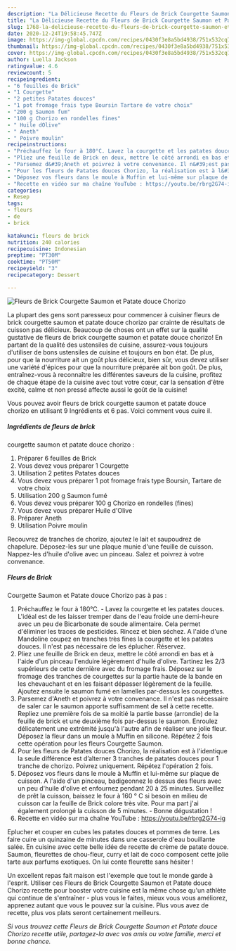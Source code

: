 ```yaml
---
description: "La Délicieuse Recette du Fleurs de Brick Courgette Saumon et Patate douce Chorizo"
title: "La Délicieuse Recette du Fleurs de Brick Courgette Saumon et Patate douce Chorizo"
slug: 1768-la-delicieuse-recette-du-fleurs-de-brick-courgette-saumon-et-patate-douce-chorizo
date: 2020-12-24T19:58:45.747Z
image: https://img-global.cpcdn.com/recipes/0430f3e8a5bd4938/751x532cq70/fleurs-de-brick-courgette-saumon-et-patate-douce-chorizo-photo-principale-de-la-recette.jpg
thumbnail: https://img-global.cpcdn.com/recipes/0430f3e8a5bd4938/751x532cq70/fleurs-de-brick-courgette-saumon-et-patate-douce-chorizo-photo-principale-de-la-recette.jpg
cover: https://img-global.cpcdn.com/recipes/0430f3e8a5bd4938/751x532cq70/fleurs-de-brick-courgette-saumon-et-patate-douce-chorizo-photo-principale-de-la-recette.jpg
author: Luella Jackson
ratingvalue: 4.6
reviewcount: 5
recipeingredient:
- "6 feuilles de Brick"
- "1 Courgette"
- "2 petites Patates douces"
- "1 pot fromage frais type Boursin Tartare de votre choix"
- "200 g Saumon fum"
- "100 g Chorizo en rondelles fines"
- " Huile dOlive"
- " Aneth"
- " Poivre moulin"
recipeinstructions:
- "Préchauffez le four à 180°C. Lavez la courgette et les patates douces. L&#39;idéal est de les laisser tremper dans de l&#39;eau froide une demi-heure avec un peu de Bicarbonate de soude alimentaire. Cela permet d&#39;éliminer les traces de pesticides. Rincez et bien séchez. A l&#39;aide d&#39;une Mandoline coupez en tranches très fines la courgette et les patates douces. Il n&#39;est pas nécessaire de les éplucher. Réservez."
- "Pliez une feuille de Brick en deux, mettre le côté arrondi en bas et à l&#39;aide d&#39;un pinceau l&#39;enduire légèrement d&#39;huile d&#39;olive. Tartinez les 2/3 supérieurs de cette dernière avec du fromage frais. Déposez sur le fromage des tranches de courgettes sur la partie haute de la bande en les chevauchant et en les faisant dépasser légèrement de la feuille. Ajoutez ensuite le saumon fumé en lamelles par-dessus les courgettes."
- "Parsemez d&#39;Aneth et poivrez à votre convenance. Il n&#39;est pas nécessaire de saler car le saumon apporte suffisamment de sel à cette recette. Repliez une première fois de sa moitié la partie basse (arrondie) de la feuille de brick et une deuxième fois par-dessus le saumon. Enroulez délicatement une extrémité jusqu&#39;à l&#39;autre afin de réaliser une jolie fleur. Déposez la fleur dans un moule à Muffin en silicone. Répétez 2 fois cette opération pour les fleurs Courgette Saumon."
- "Pour les fleurs de Patates douces Chorizo, la réalisation est à l&#39;identique la seule différence est d’alterner 3 tranches de patates douces pour 1 tranche de chorizo. Poivrez uniquement. Répétez l&#39;opération 2 fois."
- "Déposez vos fleurs dans le moule à Muffin et lui-même sur plaque de cuisson. A l&#39;aide d&#39;un pinceau, badigeonnez le dessus des fleurs avec un peu d&#39;huile d&#39;olive et enfournez pendant 20 à 25 minutes. Surveillez de prêt la cuisson, baissez le four à 160 ° C si besoin en milieu de cuisson car la feuille de Brick colore très vite. Pour ma part j&#39;ai également prolongé la cuisson de 5 minutes. Bonne dégustation !"
- "Recette en vidéo sur ma chaîne YouTube : https://youtu.be/rbrg2G74-ig"
categories:
- Resep
tags:
- fleurs
- de
- brick

katakunci: fleurs de brick 
nutrition: 240 calories
recipecuisine: Indonesian
preptime: "PT30M"
cooktime: "PT50M"
recipeyield: "3"
recipecategory: Dessert

---
```



![Fleurs de Brick
Courgette Saumon et Patate douce Chorizo](https://img-global.cpcdn.com/recipes/0430f3e8a5bd4938/751x532cq70/fleurs-de-brick-courgette-saumon-et-patate-douce-chorizo-photo-principale-de-la-recette.jpg)

La plupart des gens sont paresseux pour commencer à cuisiner fleurs de brick
courgette saumon et patate douce chorizo par crainte de résultats de cuisson pas délicieux. Beaucoup de choses ont un effet sur la qualité gustative de fleurs de brick
courgette saumon et patate douce chorizo! En partant de la qualité des ustensiles de cuisine, assurez-vous toujours d'utiliser de bons ustensiles de cuisine et toujours en bon état. De plus, pour que la nourriture ait un goût plus délicieux, bien sûr, vous devez utiliser une variété d'épices pour que la nourriture préparée ait bon goût. De plus, entraînez-vous à reconnaître les différentes saveurs de la cuisine, profitez de chaque étape de la cuisine avec tout votre cœur, car la sensation d'être excité, calme et non pressé affecte aussi le goût de la cuisine!

<!--inarticleads1-->

Vous pouvez avoir fleurs de brick
courgette saumon et patate douce chorizo en utilisant 9 Ingrédients et 6 pas. Voici comment vous cuire il.

##### Ingrédients de fleurs de brick
courgette saumon et patate douce chorizo :

1. Préparer 6 feuilles de Brick
1. Vous devez vous préparer 1 Courgette
1. Utilisation 2 petites Patates douces
1. Vous devez vous préparer 1 pot fromage frais type Boursin, Tartare de votre choix
1. Utilisation 200 g Saumon fumé
1. Vous devez vous préparer 100 g Chorizo en rondelles (fines)
1. Vous devez vous préparer  Huile d&#39;Olive
1. Préparer  Aneth
1. Utilisation  Poivre moulin


Recouvrez de tranches de chorizo, ajoutez le lait et saupoudrez de chapelure. Déposez-les sur une plaque munie d&#39;une feuille de cuisson. Nappez-les d&#39;huile d&#39;olive avec un pinceau. Salez et poivrez à votre convenance. 

<!--inarticleads2-->

##### Fleurs de Brick
Courgette Saumon et Patate douce Chorizo pas à pas :

1. Préchauffez le four à 180°C. - Lavez la courgette et les patates douces. L&#39;idéal est de les laisser tremper dans de l&#39;eau froide une demi-heure avec un peu de Bicarbonate de soude alimentaire. Cela permet d&#39;éliminer les traces de pesticides. Rincez et bien séchez. A l&#39;aide d&#39;une Mandoline coupez en tranches très fines la courgette et les patates douces. Il n&#39;est pas nécessaire de les éplucher. Réservez.
1. Pliez une feuille de Brick en deux, mettre le côté arrondi en bas et à l&#39;aide d&#39;un pinceau l&#39;enduire légèrement d&#39;huile d&#39;olive. Tartinez les 2/3 supérieurs de cette dernière avec du fromage frais. Déposez sur le fromage des tranches de courgettes sur la partie haute de la bande en les chevauchant et en les faisant dépasser légèrement de la feuille. Ajoutez ensuite le saumon fumé en lamelles par-dessus les courgettes.
1. Parsemez d&#39;Aneth et poivrez à votre convenance. Il n&#39;est pas nécessaire de saler car le saumon apporte suffisamment de sel à cette recette. Repliez une première fois de sa moitié la partie basse (arrondie) de la feuille de brick et une deuxième fois par-dessus le saumon. Enroulez délicatement une extrémité jusqu&#39;à l&#39;autre afin de réaliser une jolie fleur. Déposez la fleur dans un moule à Muffin en silicone. Répétez 2 fois cette opération pour les fleurs Courgette Saumon.
1. Pour les fleurs de Patates douces Chorizo, la réalisation est à l&#39;identique la seule différence est d’alterner 3 tranches de patates douces pour 1 tranche de chorizo. Poivrez uniquement. Répétez l&#39;opération 2 fois.
1. Déposez vos fleurs dans le moule à Muffin et lui-même sur plaque de cuisson. A l&#39;aide d&#39;un pinceau, badigeonnez le dessus des fleurs avec un peu d&#39;huile d&#39;olive et enfournez pendant 20 à 25 minutes. Surveillez de prêt la cuisson, baissez le four à 160 ° C si besoin en milieu de cuisson car la feuille de Brick colore très vite. Pour ma part j&#39;ai également prolongé la cuisson de 5 minutes. - Bonne dégustation !
1. Recette en vidéo sur ma chaîne YouTube : https://youtu.be/rbrg2G74-ig


Eplucher et couper en cubes les patates douces et pommes de terre. Les faire cuire un quinzaine de minutes dans une casserole d&#39;eau bouillante salée. En cuisine avec cette belle idée de recette de crème de patate douce. Saumon, fleurettes de chou-fleur, curry et lait de coco composent cette jolie tarte aux parfums exotiques. On lui conte fleurette sans hésiter ! 

<!--inarticleads1-->

<p>
Un excellent repas fait maison est l'exemple que tout le monde garde à l'esprit. Utiliser ces Fleurs de Brick
Courgette Saumon et Patate douce Chorizo recette pour booster votre cuisine est la même chose qu'un athlète qui continue de s'entraîner - plus vous le faites, mieux vous vous améliorez, apprenez autant que vous le pouvez sur la cuisine. Plus vous avez de recette, plus vos plats seront certainement meilleurs.
</p>

<p>
<i>Si vous trouvez cette Fleurs de Brick
Courgette Saumon et Patate douce Chorizo recette utile, partagez-la avec vos amis ou votre famille, merci et bonne chance.</i>
</p>
